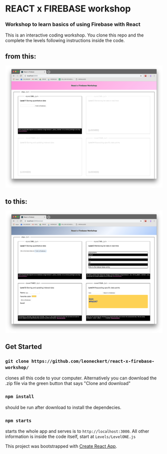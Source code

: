 # REACT x FIREBASE workshop
### Workshop to learn basics of using Firebase with React

This is an interactive coding workshop. You clone this repo and the complete the levels following instructions inside the code.

## from this:

![blank workshop]( https://github.com/leoneckert/react-x-firebase-workshop/blob/master/screenshots/start.png )

## to this:

![solved workshop]( https://github.com/leoneckert/react-x-firebase-workshop/blob/master/screenshots/solved.png )

## Get Started

### `git clone https://github.com/leoneckert/react-x-firebase-workshop/`

clones all this code to your computer. Alternatively you can download the .zip file via the green button that says "Clone and download"

### `npm install`

should be run after download to install the dependecies.

### `npm starts`

starts the whole app and serves is to `http://localhost:3000`. All other information is inside the code itself, start at `Levels/LevelONE.js`




This project was bootstrapped with [Create React App](https://github.com/facebook/create-react-app).
